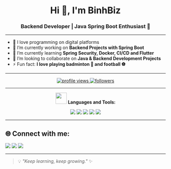 <!---
thanhbinh0707/thanhbinh0707 is a ✨ special ✨ repository because its `README.md` (this file) appears on your GitHub profile.
You can click the Preview link to take a look at your changes.
--->
<h1 align="center">Hi 👋, I'm BinhBiz</h1>
<h3 align="center">Backend Developer | Java Spring Boot Enthusiast 🚀</h3>

---

- 👀 I love programming on digital platforms  
- 🎯 I’m currently working on **Backend Projects with Spring Boot**  
- 🌱 I’m currently learning **Spring Security, Docker, CI/CD and Flutter**  
- 🤝 I’m looking to collaborate on **Java & Backend Development Projects**  
- ⚡ Fun fact: **I love playing badminton 🏸 and football ⚽**  

---

<p align="center">
  <a href="https://github.com/thanhbinh0707">
    <img src="https://komarev.com/ghpvc/?username=thanhbinh0707&label=Profile%20views&color=0e75b6&style=flat" alt="profile views" />
  </a>
  <a href="https://github.com/thanhbinh0707?tab=followers">
    <img src="https://img.shields.io/github/followers/thanhbinh0707?label=Followers&style=flat&color=blue" alt="followers" />
  </a>
</p>

---

<p align="center">
  <img src="https://media.giphy.com/media/du3J3cXyzhj75IOgvA/giphy.gif" width="35" /> 
  <b>Languages and Tools:</b>
</p>

<p align="center">
  <img src="https://img.shields.io/badge/Java-ED8B00?style=for-the-badge&logo=openjdk&logoColor=white"/>
  <img src="https://img.shields.io/badge/Spring%20Boot-6DB33F?style=for-the-badge&logo=springboot&logoColor=white"/>
  <img src="https://img.shields.io/badge/PostgreSQL-316192?style=for-the-badge&logo=postgresql&logoColor=white"/>
  <img src="https://img.shields.io/badge/Docker-2496ED?style=for-the-badge&logo=docker&logoColor=white"/>
  <img src="https://img.shields.io/badge/Flutter-02569B?style=for-the-badge&logo=flutter&logoColor=white"/>
</p>

---

## 🌐 Connect with me:
<p align="left">
  <a href="mailto:thanhbinhll700@gmail.com"><img src="https://img.shields.io/badge/Gmail-D14836?style=for-the-badge&logo=gmail&logoColor=white"></a>
  <a href="https://www.linkedin.com/in/thanh-b%C3%ACnh-1928522bb/"><img src="https://img.shields.io/badge/LinkedIn-0077B5?style=for-the-badge&logo=linkedin&logoColor=white"></a>
  <a href="https://yourportfolio.com"><img src="https://img.shields.io/badge/Portfolio-FF5722?style=for-the-badge&logo=Google-chrome&logoColor=white"></a>
</p>

---

> 💡 _"Keep learning, keep growing."_ ✨
